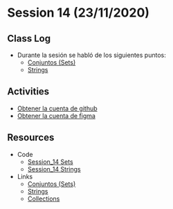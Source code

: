 # Session 14 (23/11/2020)

## Class Log
* Durante la sesión se habló de los siguientes puntos:
  * [Conjuntos (Sets)](https://developer.apple.com/documentation/swift/set)
  * [Strings](https://docs.swift.org/swift-book/LanguageGuide/StringsAndCharacters.html)

## Activities
* [Obtener la cuenta de github](https://education.github.com/pack)
* [Obtener la cuenta de figma](https://figma.com)

## Resources
* Code
  * [Session_14 Sets](../resources/Session_14/code/session-14-1.swift)
  * [Session_14 Strings](../resources/Session_14/code/session-14-2.swift)
* Links
  * [Conjuntos (Sets)](https://developer.apple.com/documentation/swift/set)
  * [Strings](https://docs.swift.org/swift-book/LanguageGuide/StringsAndCharacters.html)
  * [Collections](https://docs.swift.org/swift-book/LanguageGuide/CollectionTypes.html)